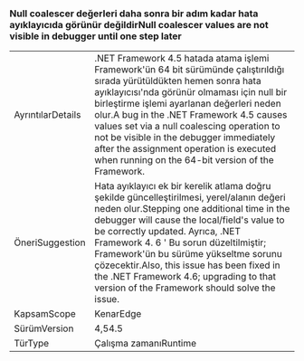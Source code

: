 ### <a name="null-coalescer-values-are-not-visible-in-debugger-until-one-step-later"></a><span data-ttu-id="3f6e5-101">Null coalescer değerleri daha sonra bir adım kadar hata ayıklayıcıda görünür değildir</span><span class="sxs-lookup"><span data-stu-id="3f6e5-101">Null coalescer values are not visible in debugger until one step later</span></span>

|   |   |
|---|---|
|<span data-ttu-id="3f6e5-102">Ayrıntılar</span><span class="sxs-lookup"><span data-stu-id="3f6e5-102">Details</span></span>|<span data-ttu-id="3f6e5-103">.NET Framework 4.5 hatada atama işlemi Framework'ün 64 bit sürümünde çalıştırıldığı sırada yürütüldükten hemen sonra hata ayıklayıcısı'nda görünür olmaması için null bir birleştirme işlemi ayarlanan değerleri neden olur.</span><span class="sxs-lookup"><span data-stu-id="3f6e5-103">A bug in the .NET Framework 4.5 causes values set via a null coalescing operation to not be visible in the debugger immediately after the assignment operation is executed when running on the 64-bit version of the Framework.</span></span>|
|<span data-ttu-id="3f6e5-104">Öneri</span><span class="sxs-lookup"><span data-stu-id="3f6e5-104">Suggestion</span></span>|<span data-ttu-id="3f6e5-105">Hata ayıklayıcı ek bir kerelik atlama doğru şekilde güncelleştirilmesi, yerel/alanın değeri neden olur.</span><span class="sxs-lookup"><span data-stu-id="3f6e5-105">Stepping one additional time in the debugger will cause the local/field's value to be correctly updated.</span></span> <span data-ttu-id="3f6e5-106">Ayrıca, .NET Framework 4. 6 ' Bu sorun düzeltilmiştir; Framework'ün bu sürüme yükseltme sorunu çözecektir.</span><span class="sxs-lookup"><span data-stu-id="3f6e5-106">Also, this issue has been fixed in the .NET Framework 4.6; upgrading to that version of the Framework should solve the issue.</span></span>|
|<span data-ttu-id="3f6e5-107">Kapsam</span><span class="sxs-lookup"><span data-stu-id="3f6e5-107">Scope</span></span>|<span data-ttu-id="3f6e5-108">Kenar</span><span class="sxs-lookup"><span data-stu-id="3f6e5-108">Edge</span></span>|
|<span data-ttu-id="3f6e5-109">Sürüm</span><span class="sxs-lookup"><span data-stu-id="3f6e5-109">Version</span></span>|<span data-ttu-id="3f6e5-110">4,5</span><span class="sxs-lookup"><span data-stu-id="3f6e5-110">4.5</span></span>|
|<span data-ttu-id="3f6e5-111">Tür</span><span class="sxs-lookup"><span data-stu-id="3f6e5-111">Type</span></span>|<span data-ttu-id="3f6e5-112">Çalışma zamanı</span><span class="sxs-lookup"><span data-stu-id="3f6e5-112">Runtime</span></span>|

